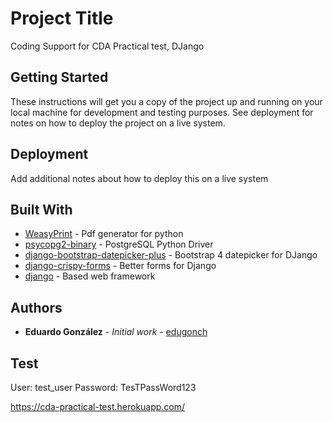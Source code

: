# Project Title

Coding Support for CDA Practical test, DJango

## Getting Started

These instructions will get you a copy of the project up and running on your local machine for development and testing purposes. See deployment for notes on how to deploy the project on a live system.

## Deployment

Add additional notes about how to deploy this on a live system

## Built With

* [WeasyPrint](https://weasyprint.org/) - Pdf generator for python
* [psycopg2-binary](http://initd.org/psycopg/) - PostgreSQL Python Driver
* [django-bootstrap-datepicker-plus](https://rometools.github.io/rome/) - Bootstrap 4 datepicker for DJango
* [django-crispy-forms](https://django-crispy-forms.readthedocs.io/en/latest/) - Better forms for Django
* [django](https://www.djangoproject.com/) - Based web framework

## Authors  

* **Eduardo González** - *Initial work* - [edugonch](https://github.com/edugonch)

## Test
User: test_user
Password: TesTPassWord123

https://cda-practical-test.herokuapp.com/
